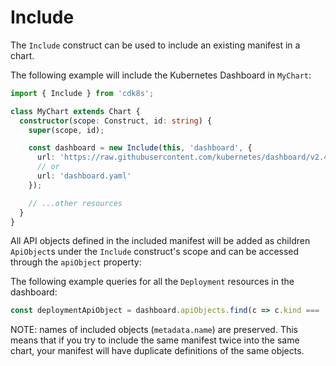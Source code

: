 # Include

The `Include` construct can be used to include an existing manifest in a chart.

The following example will include the Kubernetes Dashboard in `MyChart`:

```ts
import { Include } from 'cdk8s';

class MyChart extends Chart {
  constructor(scope: Construct, id: string) {
    super(scope, id);

    const dashboard = new Include(this, 'dashboard', {
      url: 'https://raw.githubusercontent.com/kubernetes/dashboard/v2.4.0/aio/deploy/recommended.yaml',
      // or
      url: 'dashboard.yaml'
    });

    // ...other resources
  }
}
```

All API objects defined in the included manifest will be added as children
`ApiObject`s under the `Include` construct's scope and can be accessed
through the `apiObject` property:

The following example queries for all the `Deployment` resources in the
dashboard:

```ts
const deploymentApiObject = dashboard.apiObjects.find(c => c.kind === 'Deployment);
```

NOTE: names of included objects (`metadata.name`) are preserved. This means that
if you try to include the same manifest twice into the same chart, your manifest
will have duplicate definitions of the same objects.
